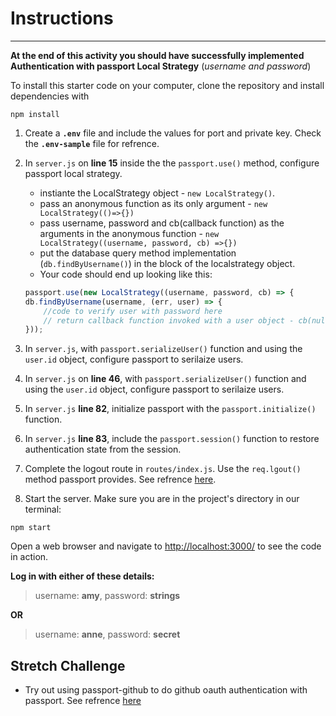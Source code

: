 # Instructions

---

**At the end of this activity you should have successfully implemented Authentication with passport Local Strategy** (_username and password_)

To install this starter code on your computer, clone the repository and install dependencies with

```shell
npm install
```

1. Create a **`.env`** file and include the values for port and private key. Check the **`.env-sample`** file for refrence\.

2. In `server.js` on **line 15** inside the the `passport.use()` method, configure passport local strategy\.

    - instiante the LocalStrategy object - `new LocalStrategy()`.
    - pass an anonymous function as its only argument - `new LocalStrategy(()=>{})`
    - pass username, password and cb(callback function) as the arguments in the anonymous function - `new LocalStrategy((username, password, cb) =>{})`
    - put the database query method implementation (`db.findByUsername()`) in the block of the localstrategy object. 
    - Your code should end up looking like this:

    ```javascript
    passport.use(new LocalStrategy((username, password, cb) => {
    db.findByUsername(username, (err, user) => {
        //code to verify user with password here
        // return callback function invoked with a user object - cb(null, user)
    }));
    ```

3. In `server.js`, with `passport.serializeUser()` function and using the `user.id` object, configure passport to serilaize users\.

4. In `server.js` on **line 46**, with `passport.serializeUser()` function and using the `user.id` object, configure passport to serilaize users\.

5. In `server.js` **line 82**, initialize passport with the `passport.initialize()` function\.

6. In `server.js` **line 83**, include the `passport.session()` function to restore authentication state from the session\.

7. Complete the logout route in `routes/index.js`. Use the `req.lgout()` method passport provides. See refrence [here](http://www.passportjs.org/docs/logout/)\.

8. Start the server. Make sure you are in the project's directory in our terminal:

``` shell
npm start
```

Open a web browser and navigate to <http://localhost:3000/> to see the code in action.

**Log in with either of these details:**

>username: **amy**,
>password: **strings**

**OR**

>username: **anne**,
>password: **secret**

## Stretch Challenge

- Try out using passport-github to do github oauth authentication with passport. See refrence [here](http://mherman.org/blog/2013/11/10/social-authentication-with-passport-dot-js/)

